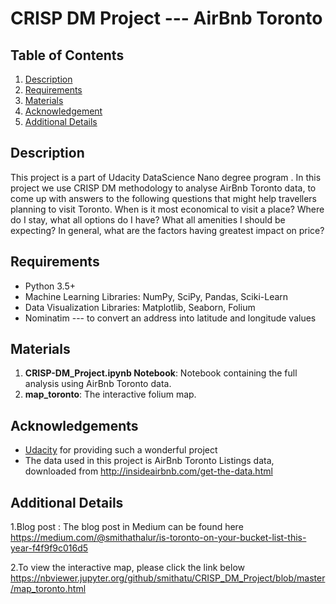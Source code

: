 # CRISP DM Project --- AirBnb Toronto 
## Table of Contents
1. [Description](#description)
2. [Requirements](#requirements)
3. [Materials](#materials)
4. [Acknowledgement](#acknowledgement)
5. [Additional Details](#details)

<a name="descripton"></a>
## Description
This project is a part of Udacity DataScience Nano degree program . In this project we use CRISP DM methodology to analyse AirBnb Toronto data, to come up with answers
to the following questions that might help travellers planning to visit Toronto.
When is it most economical to visit a place?
Where do I stay, what all options do I have?
What all amenities I should be expecting?
In general, what are the factors having greatest impact on price?

<a name="requirements"></a>
## Requirements
* Python 3.5+
* Machine Learning Libraries: NumPy, SciPy, Pandas, Sciki-Learn
* Data Visualization Libraries: Matplotlib, Seaborn, Folium
* Nominatim --- to convert an address into latitude and longitude values

<a name="materials"></a>
## Materials
1. **CRISP-DM_Project.ipynb Notebook**: Notebook containing the full analysis using AirBnb Toronto data.
2. **map_toronto**: The interactive folium map.

<a name="acknowledgement"></a>
## Acknowledgements
* [Udacity](https://www.udacity.com/) for providing such a wonderful project
* The data used in this project is AirBnb Toronto Listings data, downloaded from
          http://insideairbnb.com/get-the-data.html

<a name="details"></a>
## Additional Details

1.Blog post : The blog post in Medium can be found  here https://medium.com/@smithathalur/is-toronto-on-your-bucket-list-this-year-f4f9f9c016d5

2.To view the interactive map, please click the link below https://nbviewer.jupyter.org/github/smithatu/CRISP_DM_Project/blob/master/map_toronto.html
